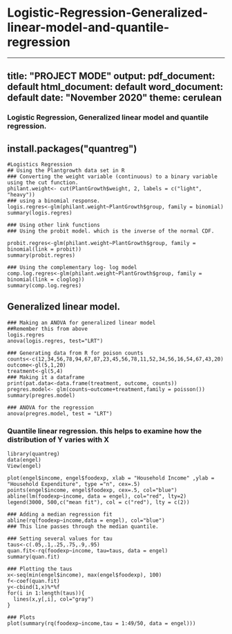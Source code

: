 # Logistic-Regression-Generalized-linear-model-and-quantile-regression
---
title: "PROJECT MODE"
output:
  pdf_document: default
  html_document: default
  word_document: default
date: "November 2020"
theme: cerulean
---

<!-- For more info on RMarkdown see http://rmarkdown.rstudio.com/ -->


### Logistic Regression, Generalized linear model and quantile regression.

## install.packages("quantreg")


```{r}
#Logistics Regression
## Using the Plantgrowth data set in R
### Converting the weight variable (continuous) to a binary variable using the cut function.
philant.weight<- cut(PlantGrowth$weight, 2, labels = c("light", "heavy"))
### using a binomial response.
logis.regres<-glm(philant.weight~PlantGrowth$group, family = binomial)
summary(logis.regres)

```


```{r}
### Using other link functions 
### Using the probit model. which is the inverse of the normal CDF.

probit.regres<-glm(philant.weight~PlantGrowth$group, family = binomial(link = probit))
summary(probit.regres)

```

```{r}
### Using the complementary log- log model
comp.log.regres<-glm(philant.weight~PlantGrowth$group, family = binomial(link = cloglog))
summary(comp.log.regres)
```



## Generalized linear model.
```{r}
### Making an ANOVA for generalized linear model
##Remember this from above
logis.regres
anova(logis.regres, test="LRT")
```


```{r}
### Generating data from R for poison counts
counts<-c(12,34,56,78,94,67,87,23,45,56,78,11,52,34,56,16,54,67,43,20)
outcome<-gl(5,1,20)
treatment<-gl(5,4)
### Making it a dataframe
print(pat.data<-data.frame(treatment, outcome, counts))
pregres.model<- glm(counts~outcome+treatment,family = poisson())
summary(pregres.model)
```

```{r}
### ANOVA for the regression
anova(pregres.model, test = "LRT")
```


### Quantile linear regression. this helps to examine how the distribution of Y varies with X

```{r}
library(quantreg)
data(engel)
View(engel)

plot(engel$income, engel$foodexp, xlab = "Household Income" ,ylab = "Household Expenditure", type ="n", cex=.5)
points(engel$income, engel$foodexp, cex=.5, col="blue")
abline(lm(foodexp~income, data = engel), col="red", lty=2)
legend(3000, 500,c("mean fit"), col = c("red"), lty = c(2))
```

```{r}
### Adding a median regression fit 
abline(rq(foodexp~income,data = engel), col="blue")
### This line passes through the median quantile.
```

```{r}
### Setting several values for tau
taus<-c(.05,.1,.25,.75,.9,.95)
quan.fit<-rq(foodexp~income, tau=taus, data = engel)
summary(quan.fit)
```


```{r}
### Plotting the taus
x<-seq(min(engel$income), max(engel$foodexp), 100)
f<-coef(quan.fit)
y<-cbind(1,x)%*%f
for(i in 1:length(taus)){
  lines(x,y[,i], col="gray")
}

### Plots 
plot(summary(rq(foodexp~income,tau = 1:49/50, data = engel)))

```

















